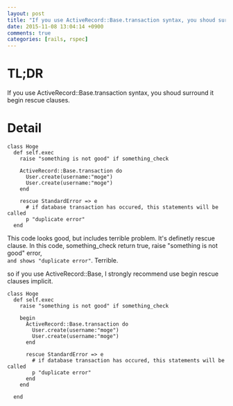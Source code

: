```yaml
---
layout: post
title: "If you use ActiveRecord::Base.transaction syntax, you shoud surround it begin rescue clauses"
date: 2015-11-08 13:04:14 +0900
comments: true
categories: [rails, rspec]
---
```


# TL;DR
If you use ActiveRecord::Base.transaction syntax, you shoud surround it begin rescue clauses.


# Detail

```
class Hoge
  def self.exec
    raise "something is not good" if something_check

    ActiveRecord::Base.transaction do
      User.create(username:"moge")
      User.create(username:"moge")
    end

    rescue StandardError => e
      # if database transaction has occured, this statements will be called
      p "duplicate error"
  end
```

This code looks good, but includes terrible problem.
It's definetly rescue clause. In this code, something_check return true, raise "something is not good" error,  
`` and shows "duplicate error" ``. Terrible.

so if you use ActiveRecord::Base, I strongly recommend use begin rescue clauses implicit.

```
class Hoge
  def self.exec
    raise "something is not good" if something_check

    begin
      ActiveRecord::Base.transaction do
        User.create(username:"moge")
        User.create(username:"moge")
      end

      rescue StandardError => e
        # if database transaction has occured, this statements will be called
        p "duplicate error"
      end
    end

  end
```


